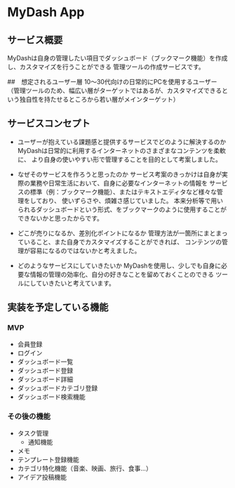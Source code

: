 # MyDash App

## サービス概要
MyDashは自身の管理したい項目でダッシュボード（ブックマーク機能）を作成し、カスタマイズを行うことができる
管理ツールの作成サービスです。

##　想定されるユーザー層
10〜30代向けの日常的にPCを使用するユーザー
（管理ツールのため、幅広い層がターゲットではあるが、カスタマイズできるという独自性を持たせるところから若い層がメインターゲット）

## サービスコンセプト
* ユーザーが抱えている課題感と提供するサービスでどのように解決するのか
MyDashは日常的に利用するインターネットのさまざまなコンテンツを柔軟に、
より自身の使いやすい形で管理することを目的として考案しました。

* なぜそのサービスを作ろうと思ったのか
サービス考案のきっかけは自身が実際の業務や日常生活において、自身に必要なインターネットの情報を
サービスの標準（例：ブックマーク機能）、またはテキストエディタなど様々な管理をしており、
使いずらさや、煩雑さ感じていました。
本来分析等で用いられるダッシュボードという形式、をブックマークのように使用することができないかと思ったからです。

* どこが売りになるか、差別化ポイントになるか
管理方法が一箇所にまとまっていること、また自身でカスタマイズすることができれば、
コンテンツの管理が容易になるのではないかと考えました。

* どのようなサービスにしていきたいか
MyDashを使用し、少しでも自身に必要な情報の管理の効率化、自分の好きなことを留めておくことのできる
ツールにしていきたいと考えています。


## 実装を予定している機能
### MVP
* 会員登録
* ログイン
* ダッシュボード一覧
* ダッシュボード登録
* ダッシュボード詳細
* ダッシュボードカテゴリ登録
* ダッシュボード検索機能

### その後の機能
* タスク管理
  * 通知機能
* メモ
* テンプレート登録機能
* カテゴリ特化機能（音楽、映画、旅行、食事...）
* アイデア投稿機能